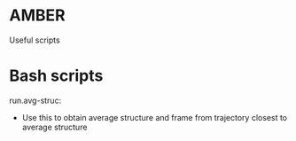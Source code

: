 # AMBER
Useful scripts 

# Bash scripts
run.avg-struc:
  - Use this to obtain average structure and frame from trajectory closest to average structure
